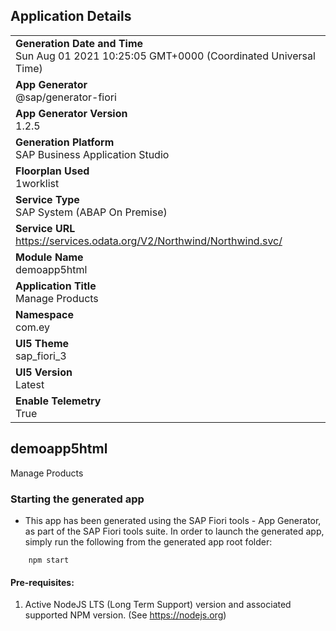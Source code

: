 ## Application Details
|               |
| ------------- |
|**Generation Date and Time**<br>Sun Aug 01 2021 10:25:05 GMT+0000 (Coordinated Universal Time)|
|**App Generator**<br>@sap/generator-fiori|
|**App Generator Version**<br>1.2.5|
|**Generation Platform**<br>SAP Business Application Studio|
|**Floorplan Used**<br>1worklist|
|**Service Type**<br>SAP System (ABAP On Premise)|
|**Service URL**<br>https://services.odata.org/V2/Northwind/Northwind.svc/
|**Module Name**<br>demoapp5html|
|**Application Title**<br>Manage Products|
|**Namespace**<br>com.ey|
|**UI5 Theme**<br>sap_fiori_3|
|**UI5 Version**<br>Latest|
|**Enable Telemetry**<br>True|

## demoapp5html

Manage Products

### Starting the generated app

-   This app has been generated using the SAP Fiori tools - App Generator, as part of the SAP Fiori tools suite.  In order to launch the generated app, simply run the following from the generated app root folder:

```
    npm start
```

#### Pre-requisites:

1. Active NodeJS LTS (Long Term Support) version and associated supported NPM version.  (See https://nodejs.org)


